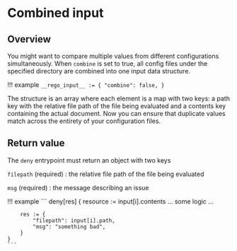 # Combined input

## Overview
You might want to compare multiple values from different configurations simultaneously.
When `combine` is set to true, all config files under the specified directory are combined into one input data structure.

!!! example
    ```
    __rego_input__ := {
        "combine": false,
    }
    ```

The structure is an array where each element is a map with two keys: a path key with the relative file path of the file being evaluated and a contents key containing the actual document.
Now you can ensure that duplicate values match across the entirety of your configuration files.

## Return value
The `deny` entrypoint must return an object with two keys

`filepath` (required)
: the relative file path of the file being evaluated

`msg` (required)
: the message describing an issue

!!! example
    ```
    deny[res] {
        resource := input[i].contents
        ... some logic ...

    	res := {
    		"filepath": input[i].path,
    		"msg": "something bad",
    	}
    }
    ```